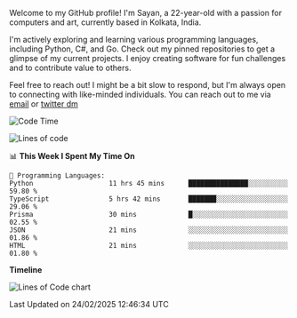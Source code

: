 Welcome to my GitHub profile! I'm Sayan, a 22-year-old with a passion for computers and art, currently based in Kolkata, India.

I'm actively exploring and learning various programming languages, including Python, C#, and Go. Check out my pinned repositories to get a glimpse of my current projects. I enjoy creating software for fun challenges and to contribute value to others.

Feel free to reach out! I might be a bit slow to respond, but I'm always open to connecting with like-minded individuals. You can reach out to me via [email](mailto:me@sayanbiswas.in) or [twitter dm](https://twitter.com/TheDankDel)

<!--START_SECTION:waka-->
![Code Time](http://img.shields.io/badge/Code%20Time-2%2C103%20hrs%2019%20mins-blue)

![Lines of code](https://img.shields.io/badge/From%20Hello%20World%20I%27ve%20Written-7.2%20million%20lines%20of%20code-blue)

📊 **This Week I Spent My Time On** 

```text
💬 Programming Languages: 
Python                   11 hrs 45 mins      ███████████████░░░░░░░░░░   59.80 % 
TypeScript               5 hrs 42 mins       ███████░░░░░░░░░░░░░░░░░░   29.06 % 
Prisma                   30 mins             █░░░░░░░░░░░░░░░░░░░░░░░░   02.55 % 
JSON                     21 mins             ░░░░░░░░░░░░░░░░░░░░░░░░░   01.86 % 
HTML                     21 mins             ░░░░░░░░░░░░░░░░░░░░░░░░░   01.80 % 
```

**Timeline**

![Lines of Code chart](https://raw.githubusercontent.com/Dank-del/Dank-del/main/assets/bar_graph.png)


 Last Updated on 24/02/2025 12:46:34 UTC
<!--END_SECTION:waka-->

